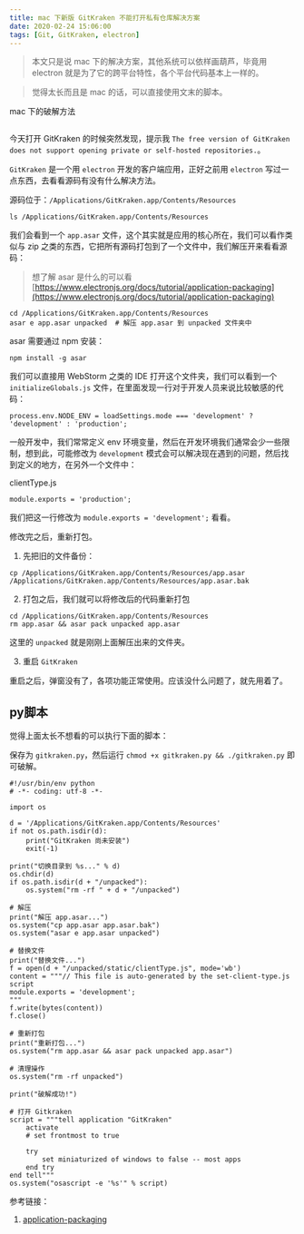 ```yaml
---
title: mac 下新版 GitKraken 不能打开私有仓库解决方案
date: 2020-02-24 15:06:00
tags: [Git, GitKraken, electron]
---
```


> 本文只是说 mac 下的解决方案，其他系统可以依样画葫芦，毕竟用 electron 就是为了它的跨平台特性，各个平台代码基本上一样的。

> 觉得太长而且是 mac 的话，可以直接使用文末的脚本。

mac 下的破解方法

```
```

今天打开 GitKraken 的时候突然发现，提示我 `The free version of GitKraken does not support opening private or self-hosted repositories.`。

`GitKraken` 是一个用 `electron` 开发的客户端应用，正好之前用 `electron` 写过一点东西，去看看源码有没有什么解决方法。

源码位于：`/Applications/GitKraken.app/Contents/Resources`

```
ls /Applications/GitKraken.app/Contents/Resources
```

我们会看到一个 `app.asar` 文件，这个其实就是应用的核心所在，我们可以看作类似与 zip 之类的东西，它把所有源码打包到了一个文件中，我们解压开来看看源码：

> 想了解 asar 是什么的可以看 [https://www.electronjs.org/docs/tutorial/application-packaging](https://www.electronjs.org/docs/tutorial/application-packaging)

```
cd /Applications/GitKraken.app/Contents/Resources
asar e app.asar unpacked  # 解压 app.asar 到 unpacked 文件夹中
```

asar 需要通过 npm 安装：

```
npm install -g asar
```

我们可以直接用 WebStorm 之类的 IDE 打开这个文件夹，我们可以看到一个 `initializeGlobals.js` 文件，在里面发现一行对于开发人员来说比较敏感的代码：

```
process.env.NODE_ENV = loadSettings.mode === 'development' ? 'development' : 'production';
```

一般开发中，我们常常定义 env 环境变量，然后在开发环境我们通常会少一些限制，想到此，可能修改为 `development` 模式会可以解决现在遇到的问题，然后找到定义的地方，在另外一个文件中：

clientType.js

```
module.exports = 'production';
```

我们把这一行修改为 `module.exports = 'development';` 看看。

修改完之后，重新打包。

1. 先把旧的文件备份：

```
cp /Applications/GitKraken.app/Contents/Resources/app.asar /Applications/GitKraken.app/Contents/Resources/app.asar.bak
```

2. 打包之后，我们就可以将修改后的代码重新打包

```
cd /Applications/GitKraken.app/Contents/Resources
rm app.asar && asar pack unpacked app.asar
```

这里的 `unpacked` 就是刚刚上面解压出来的文件夹。

3. 重启 `GitKraken`

重启之后，弹窗没有了，各项功能正常使用。应该没什么问题了，就先用着了。


## py脚本

觉得上面太长不想看的可以执行下面的脚本：

保存为 `gitkraken.py`，然后运行 `chmod +x gitkraken.py && ./gitkraken.py` 即可破解。

```
#!/usr/bin/env python
# -*- coding: utf-8 -*-

import os

d = '/Applications/GitKraken.app/Contents/Resources'
if not os.path.isdir(d):
    print("GitKraken 尚未安装")
    exit(-1)

print("切换目录到 %s..." % d)
os.chdir(d)
if os.path.isdir(d + "/unpacked"):
    os.system("rm -rf " + d + "/unpacked")

# 解压
print("解压 app.asar...")
os.system("cp app.asar app.asar.bak")
os.system("asar e app.asar unpacked")

# 替换文件
print("替换文件...")
f = open(d + "/unpacked/static/clientType.js", mode='wb')
content = """// This file is auto-generated by the set-client-type.js script
module.exports = 'development';
"""
f.write(bytes(content))
f.close()

# 重新打包
print("重新打包...")
os.system("rm app.asar && asar pack unpacked app.asar")

# 清理操作
os.system("rm -rf unpacked")

print("破解成功!")

# 打开 Gitkraken
script = """tell application "GitKraken"
    activate
    # set frontmost to true

    try
        set miniaturized of windows to false -- most apps
    end try
end tell"""
os.system("osascript -e '%s'" % script)
```


参考链接：

1. [application-packaging](https://www.electronjs.org/docs/tutorial/application-packaging)
